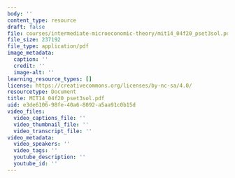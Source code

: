 ```yaml
---
body: ''
content_type: resource
draft: false
file: courses/intermediate-microeconomic-theory/mit14_04f20_pset3sol.pdf
file_size: 237192
file_type: application/pdf
image_metadata:
  caption: ''
  credit: ''
  image-alt: ''
learning_resource_types: []
license: https://creativecommons.org/licenses/by-nc-sa/4.0/
resourcetype: Document
title: MIT14_04f20_pset3sol.pdf
uid: e3de6106-98fe-40a6-8092-a5aa91c0b15d
video_files:
  video_captions_file: ''
  video_thumbnail_file: ''
  video_transcript_file: ''
video_metadata:
  video_speakers: ''
  video_tags: ''
  youtube_description: ''
  youtube_id: ''
---
```

